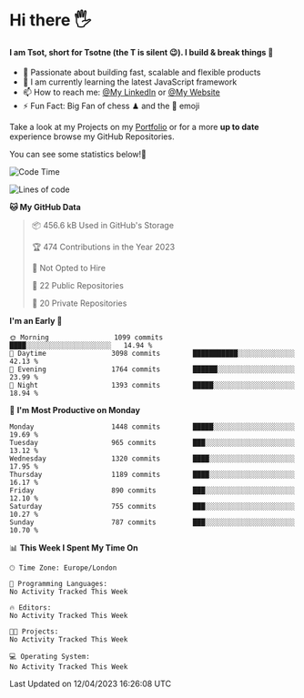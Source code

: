 # Hi there :raised_hand_with_fingers_splayed:
#### I am Tsot, short for Tsotne (the T is silent :wink:). I build & break things :space_invader:
- :telescope: Passionate about building fast, scalable and flexible products
- :seedling: I am currently learning the latest JavaScript framework 
- :mailbox: How to reach me: [@My LinkedIn](https://www.linkedin.com/in/tsotne-gvadzabia/) or [@My Website](https://tsotne.co.uk/contact)
- :zap: Fun Fact: Big Fan of chess ♟ and the 👾 emoji

Take a look at my Projects on my [Portfolio](https://tsotne.co.uk/) or for a more **up to date** experience browse my GitHub Repositories.

You can see some statistics below!:space_invader:
<!--START_SECTION:waka-->
![Code Time](http://img.shields.io/badge/Code%20Time-761%20hrs%202%20mins-blue)

![Lines of code](https://img.shields.io/badge/From%20Hello%20World%20I%27ve%20Written-4.5%20million%20lines%20of%20code-blue)

**🐱 My GitHub Data** 

> 📦 456.6 kB Used in GitHub's Storage 
 > 
> 🏆 474 Contributions in the Year 2023
 > 
> 🚫 Not Opted to Hire
 > 
> 📜 22 Public Repositories 
 > 
> 🔑 20 Private Repositories 
 > 
**I'm an Early 🐤** 

```text
🌞 Morning                1099 commits        ████░░░░░░░░░░░░░░░░░░░░░   14.94 % 
🌆 Daytime                3098 commits        ███████████░░░░░░░░░░░░░░   42.13 % 
🌃 Evening                1764 commits        ██████░░░░░░░░░░░░░░░░░░░   23.99 % 
🌙 Night                  1393 commits        █████░░░░░░░░░░░░░░░░░░░░   18.94 % 
```
📅 **I'm Most Productive on Monday** 

```text
Monday                   1448 commits        █████░░░░░░░░░░░░░░░░░░░░   19.69 % 
Tuesday                  965 commits         ███░░░░░░░░░░░░░░░░░░░░░░   13.12 % 
Wednesday                1320 commits        ████░░░░░░░░░░░░░░░░░░░░░   17.95 % 
Thursday                 1189 commits        ████░░░░░░░░░░░░░░░░░░░░░   16.17 % 
Friday                   890 commits         ███░░░░░░░░░░░░░░░░░░░░░░   12.10 % 
Saturday                 755 commits         ███░░░░░░░░░░░░░░░░░░░░░░   10.27 % 
Sunday                   787 commits         ███░░░░░░░░░░░░░░░░░░░░░░   10.70 % 
```


📊 **This Week I Spent My Time On** 

```text
🕑︎ Time Zone: Europe/London

💬 Programming Languages: 
No Activity Tracked This Week

🔥 Editors: 
No Activity Tracked This Week

🐱‍💻 Projects: 
No Activity Tracked This Week

💻 Operating System: 
No Activity Tracked This Week
```


 Last Updated on 12/04/2023 16:26:08 UTC
<!--END_SECTION:waka-->
